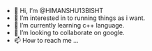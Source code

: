 - 👋 Hi, I’m @HIMANSHU13BISHT
- 👀 I’m interested in to running things as i want.
- 🌱 I’m currently learning c++ language.
- 💞️ I’m looking to collaborate on google. 
- 📫 How to reach me ...

<!---
HIMANSHU13BISHT/HIMANSHU13BISHT is a ✨ special ✨ repository because its `README.md` (this file) appears on your GitHub profile.
You can click the Preview link to take a look at your changes.
--->
